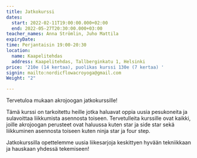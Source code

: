 ```yaml
---
title: Jatkokurssi
dates:
  start: 2022-02-11T19:00:00.000+02:00
  end: 2022-05-27T20:30:00.000+03:00
teacher_names: Anna Strömlin, Juho Mattila
expiryDate: 
time: Perjantaisin 19:00-20:30
location:
  name: Kaapelitehdas
  address: Kaapelitehdas, Tallberginkatu 1, Helsinki
price: '210e (14 kertaa), puolikas kurssi 130e (7 kertaa) '
signin: mailto:nordicflowacroyoga@gmail.com
Weight: "2"

---
```

Tervetuloa mukaan akrojoogan jatkokurssille!

Tämä kurssi on tarkoitettu heille jotka haluavat oppia uusia pesukoneita ja sulavoittaa liikkumista asennosta toiseen. Tervetulleita kurssille ovat kaikki, joille akrojoogan perusteet ovat haluussa kuten star ja side star sekä liikkuminen asennosta toiseen kuten ninja star ja four step.

Jatkokurssilla opettelemme uusia liikesarjoja keskittyen hyvään tekniikkaan ja hauskaan yhdessä tekemiseen!